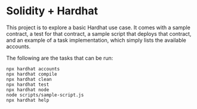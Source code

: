 # Solidity + Hardhat

This project is to explore a basic Hardhat use case. It comes with a sample contract, a test for that contract, a sample script that deploys that contract, and an example of a task implementation, which simply lists the available accounts.

The following are the tasks that can be run:

```shell
npx hardhat accounts
npx hardhat compile
npx hardhat clean
npx hardhat test
npx hardhat node
node scripts/sample-script.js
npx hardhat help
```
